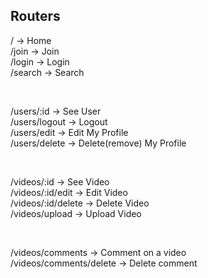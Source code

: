 ## Routers

/ -> Home <br>
/join -> Join <br>
/login -> Login <br>
/search -> Search <br>

&nbsp;

/users/:id -> See User <br>
/users/logout -> Logout <br>
/users/edit -> Edit My Profile <br>
/users/delete -> Delete(remove) My Profile <br>

&nbsp;

/videos/:id -> See Video <br>
/videos/:id/edit -> Edit Video <br>
/videos/:id/delete -> Delete Video <br>
/videos/upload -> Upload Video <br>

&nbsp;

/videos/comments -> Comment on a video <br>
/videos/comments/delete -> Delete comment <br>
